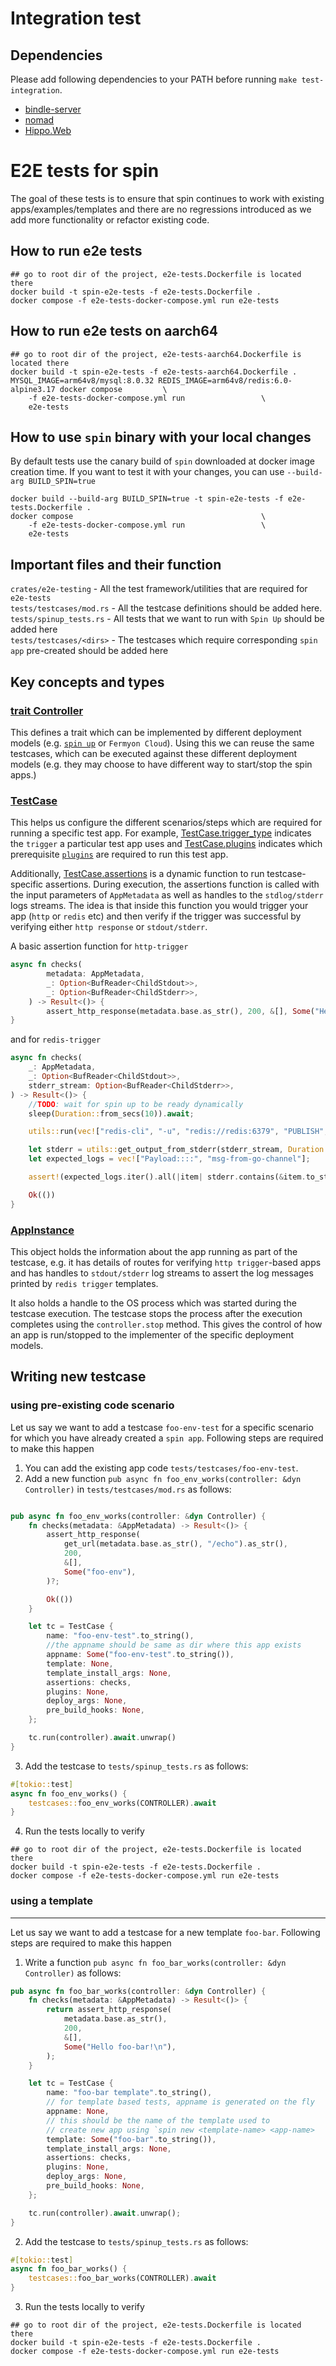 # Integration test

## Dependencies

Please add following dependencies to your PATH before running `make test-integration`.

* [bindle-server](https://github.com/deislabs/bindle)
* [nomad](https://github.com/hashicorp/nomad)
* [Hippo.Web](https://github.com/deislabs/hippo)

# E2E tests for spin

The goal of these tests is to ensure that spin continues to work with existing apps/examples/templates and there are no regressions introduced as we add more functionality or refactor existing code.

## How to run e2e tests

```
## go to root dir of the project, e2e-tests.Dockerfile is located there
docker build -t spin-e2e-tests -f e2e-tests.Dockerfile .
docker compose -f e2e-tests-docker-compose.yml run e2e-tests
```

## How to run e2e tests on aarch64
```
## go to root dir of the project, e2e-tests-aarch64.Dockerfile is located there
docker build -t spin-e2e-tests -f e2e-tests-aarch64.Dockerfile .
MYSQL_IMAGE=arm64v8/mysql:8.0.32 REDIS_IMAGE=arm64v8/redis:6.0-alpine3.17 docker compose         \
    -f e2e-tests-docker-compose.yml run                 \
    e2e-tests
```

## How to use `spin` binary with your local changes

By default tests use the canary build of `spin` downloaded at docker image creation time. If you want to test it with your changes, you can use `--build-arg BUILD_SPIN=true`

```
docker build --build-arg BUILD_SPIN=true -t spin-e2e-tests -f e2e-tests.Dockerfile .
docker compose                                          \
    -f e2e-tests-docker-compose.yml run                 \
    e2e-tests
```

## Important files and their function

`crates/e2e-testing`     - All the test framework/utilities that are required for `e2e-tests`<br/>
`tests/testcases/mod.rs` - All the testcase definitions should be added here.<br/>
`tests/spinup_tests.rs`  - All tests that we want to run with `Spin Up` should be added here<br/>
`tests/testcases/<dirs>` - The testcases which require corresponding `spin app` pre-created should be added here<br/>

## Key concepts and types

### [trait Controller](../crates/e2e-testing/src/controller.rs#L12)

This defines a trait which can be implemented by different deployment models (e.g. [`spin up`](../crates/e2e-testing/src/spin_controller.rs#L15) or `Fermyon Cloud`). Using this we can reuse the same testcases, which can be executed against these different deployment models (e.g. they may choose to have different way to start/stop the spin apps.)

### [TestCase](../crates/e2e-testing/src/testcase.rs#L22)

This helps us configure the different scenarios/steps which are required for running a specific test app. For example, [TestCase.trigger_type](../crates/e2e-testing/src/testcase.rs#L42) indicates the `trigger` a particular test app uses and [TestCase.plugins](../crates/e2e-testing/src/testcase.rs#L53) indicates which prerequisite [`plugins`](https://developer.fermyon.com/spin/plugin-authoring) are required to run this test app.

Additionally, [TestCase.assertions](../crates/e2e-testing/src/testcase.rs#L68) is a dynamic function to run testcase-specific assertions. During execution, the assertions function is called with the input parameters of `AppMetadata` as well as handles to the `stdlog/stderr` logs streams. The idea is that inside this function you would trigger your app (`http` or `redis` etc) and then verify if the trigger was successful by verifying either `http response` or `stdout/stderr`.

A basic assertion function for `http-trigger`

```rust
async fn checks(
        metadata: AppMetadata,
        _: Option<BufReader<ChildStdout>>,
        _: Option<BufReader<ChildStderr>>,
    ) -> Result<()> {
        assert_http_response(metadata.base.as_str(), 200, &[], Some("Hello Fermyon!\n")).await
}   
```

and for `redis-trigger`

```rust
async fn checks(
    _: AppMetadata,
    _: Option<BufReader<ChildStdout>>,
    stderr_stream: Option<BufReader<ChildStderr>>,
) -> Result<()> {
    //TODO: wait for spin up to be ready dynamically
    sleep(Duration::from_secs(10)).await;

    utils::run(vec!["redis-cli", "-u", "redis://redis:6379", "PUBLISH", "redis-go-works-channel", "msg-from-go-channel",], None, None)?;

    let stderr = utils::get_output_from_stderr(stderr_stream, Duration::from_secs(5)).await?;
    let expected_logs = vec!["Payload::::", "msg-from-go-channel"];

    assert!(expected_logs.iter().all(|item| stderr.contains(&item.to_string())));

    Ok(())
}

```

### [AppInstance](../crates/e2e-testing/src/controller.rs#L34)

This object holds the information about the app running as part of the testcase, e.g. it has details of routes for verifying `http trigger`-based apps and has handles to `stdout/stderr` log streams to assert the log messages printed by `redis trigger` templates.

It also holds a handle to the OS process which was started during the testcase execution. The testcase stops the process after the execution completes using the `controller.stop` method. This gives the control of how an app is run/stopped to the implementer of the specific deployment models.

## Writing new testcase

### using pre-existing code scenario

Let us say we want to add a testcase `foo-env-test` for a specific scenario for which you have already created a `spin app`. Following steps are required to make this happen

1. You can add the existing app code `tests/testcases/foo-env-test`.
2. Add a new function `pub async fn foo_env_works(controller: &dyn Controller)` in `tests/testcases/mod.rs` as follows:

```rust

pub async fn foo_env_works(controller: &dyn Controller) {
    fn checks(metadata: &AppMetadata) -> Result<()> {
        assert_http_response(
            get_url(metadata.base.as_str(), "/echo").as_str(),
            200,
            &[],
            Some("foo-env"),
        )?;

        Ok(())
    }

    let tc = TestCase {
        name: "foo-env-test".to_string(),
        //the appname should be same as dir where this app exists
        appname: Some("foo-env-test".to_string()),
        template: None,
        template_install_args: None,
        assertions: checks,
        plugins: None,
        deploy_args: None,
        pre_build_hooks: None,
    };

    tc.run(controller).await.unwrap()
}

```

3. Add the testcase to `tests/spinup_tests.rs` as follows:


```rust
#[tokio::test]
async fn foo_env_works() {
    testcases::foo_env_works(CONTROLLER).await
}
```

4. Run the tests locally to verify

```
## go to root dir of the project, e2e-tests.Dockerfile is located there
docker build -t spin-e2e-tests -f e2e-tests.Dockerfile .
docker compose -f e2e-tests-docker-compose.yml run e2e-tests
```

### using a template
---------------------

Let us say we want to add a testcase for a new template `foo-bar`. Following steps are required to make this happen

1. Write a function `pub async fn foo_bar_works(controller: &dyn Controller)` as follows:

```rust
pub async fn foo_bar_works(controller: &dyn Controller) {
    fn checks(metadata: &AppMetadata) -> Result<()> {
        return assert_http_response(
            metadata.base.as_str(),
            200,
            &[],
            Some("Hello foo-bar!\n"),
        );
    }

    let tc = TestCase {
        name: "foo-bar template".to_string(),
        // for template based tests, appname is generated on the fly
        appname: None,
        // this should be the name of the template used to 
        // create new app using `spin new <template-name> <app-name>
        template: Some("foo-bar".to_string()),
        template_install_args: None,
        assertions: checks,
        plugins: None,
        deploy_args: None,
        pre_build_hooks: None,
    };

    tc.run(controller).await.unwrap();
}

```


2. Add the testcase to `tests/spinup_tests.rs` as follows:

```rust
#[tokio::test]
async fn foo_bar_works() {
    testcases::foo_bar_works(CONTROLLER).await
}
```

3. Run the tests locally to verify

```
## go to root dir of the project, e2e-tests.Dockerfile is located there
docker build -t spin-e2e-tests -f e2e-tests.Dockerfile .
docker compose -f e2e-tests-docker-compose.yml run e2e-tests
```
